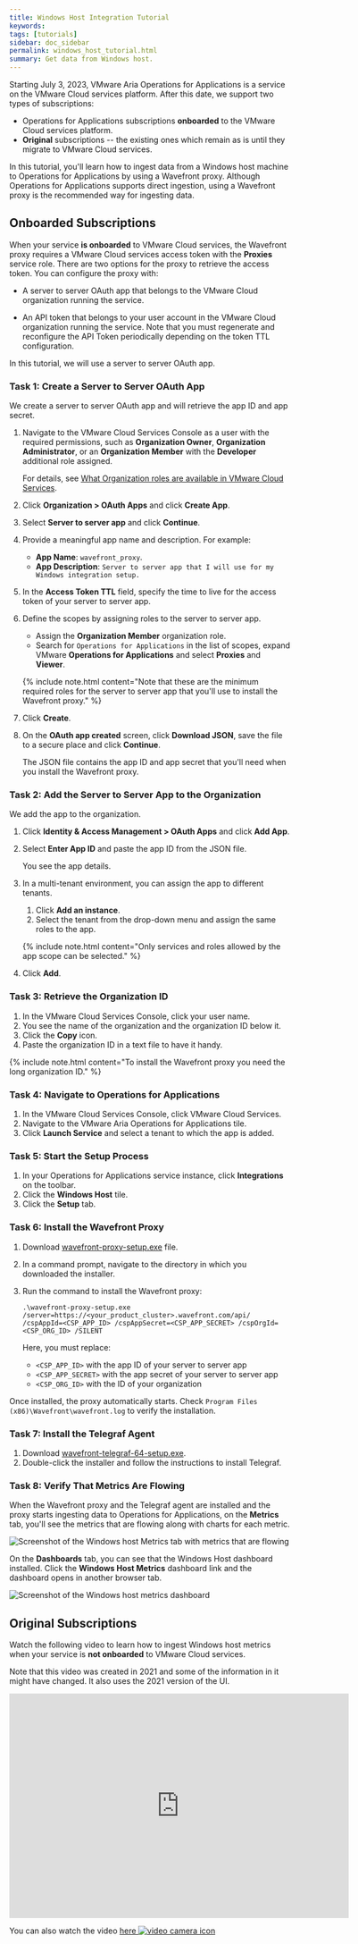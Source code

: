 ```yaml
---
title: Windows Host Integration Tutorial
keywords:
tags: [tutorials]
sidebar: doc_sidebar
permalink: windows_host_tutorial.html
summary: Get data from Windows host.
---
```


Starting July 3, 2023, VMware Aria Operations for Applications is a service on the VMware Cloud services platform. After this date, we support two types of subscriptions: 
* Operations for Applications subscriptions **onboarded** to the VMware Cloud services platform.
* **Original** subscriptions -- the existing ones which remain as is until they migrate to VMware Cloud services. 

In this tutorial, you'll learn how to ingest data from a Windows host machine to Operations for Applications by using a Wavefront proxy. Although Operations for Applications supports direct ingestion, using a Wavefront proxy is the recommended way for ingesting data.


## Onboarded Subscriptions

When your service **is onboarded** to VMware Cloud services, the Wavefront proxy requires a VMware Cloud services access token with the **Proxies** service role. There are two options for the proxy to retrieve the access token. You can configure the proxy with:

- A server to server OAuth app that belongs to the VMware Cloud organization running the service.

- An API token that belongs to your user account in the VMware Cloud organization running the service. Note that you must regenerate and reconfigure the API Token periodically depending on the token TTL configuration.

In this tutorial, we will use a server to server OAuth app.

### Task 1: Create a Server to Server OAuth App

We create a server to server OAuth app and will retrieve the app ID and app secret.

1. Navigate to the VMware Cloud Services Console as a user with the required permissions, such as **Organization Owner**, **Organization Administrator**, or an **Organization Member** with the **Developer** additional role assigned.

   For details, see [What Organization roles are available in VMware Cloud Services](https://docs.vmware.com/en/VMware-Cloud-services/services/Using-VMware-Cloud-Services/GUID-C11D3AAC-267C-4F16-A0E3-3EDF286EBE53.html).

2. Click **Organization > OAuth Apps** and click **Create App**.
3. Select **Server to server app** and click **Continue**.
4. Provide a meaningful app name and description.
   For example:
   * **App Name**: `wavefront_proxy`.
   * **App Description**: `Server to server app that I will use for my Windows integration setup.`
5. In the **Access Token TTL** field, specify the time to live for the access token of your server to server app. 
6. Define the scopes by assigning roles to the server to server app.
   * Assign the **Organization Member** organization role.
   * Search for `Operations for Applications` in the list of scopes, expand VMware **Operations for Applications** and select **Proxies** and **Viewer**.

    
   {% include note.html content="Note that these are the minimum required roles for the server to server app that you'll use to install the Wavefront proxy." %}

7. Click **Create**.
8. On the **OAuth app created** screen, click **Download JSON**, save the file to a secure place and click **Continue**.
   
   The JSON file contains the app ID and app secret that you'll need when you install the Wavefront proxy.

### Task 2: Add the Server to Server App to the Organization

We add the app to the organization.

1. Click **Identity & Access Management > OAuth Apps** and click **Add App**.
2. Select **Enter App ID** and paste the app ID from the JSON file.
   
   You see the app details.
3. In a multi-tenant environment, you can assign the app to different tenants.
    1. Click **Add an instance**.
    2. Select the tenant from the drop-down menu and assign the same roles to the app.

   {% include note.html content="Only services and roles allowed by the app scope can be selected." %}


4. Click **Add**.

### Task 3: Retrieve the Organization ID

1. In the VMware Cloud Services Console, click your user name.
2. You see the name of the organization and the organization ID below it.
3. Click the **Copy** icon.
4. Paste the organization ID in a text file to have it handy.

{% include note.html content="To install the Wavefront proxy you need the long organization ID." %}


### Task 4: Navigate to Operations for Applications

1. In the VMware Cloud Services Console, click VMware Cloud Services.
2. Navigate to the VMware Aria Operations for Applications tile.
3. Click **Launch Service** and select a tenant to which the app is added.

### Task 5: Start the Setup Process

1. In your Operations for Applications service instance, click **Integrations** on the toolbar.
2. Click the **Windows Host** tile.
3. Click the **Setup** tab.

### Task 6: Install the Wavefront Proxy

1. Download [wavefront-proxy-setup.exe](https://s3-us-west-2.amazonaws.com/wavefront-cdn/windows/wavefront-proxy-setup.exe) file.
2. In a command prompt, navigate to the directory in which you downloaded the installer.
3. Run the command to install the Wavefront proxy:

    ```
    .\wavefront-proxy-setup.exe /server=https://<your_product_cluster>.wavefront.com/api/ /cspAppId=<CSP_APP_ID> /cspAppSecret=<CSP_APP_SECRET> /cspOrgId=<CSP_ORG_ID> /SILENT

    ```
    Here, you must replace:
    
    * `<CSP_APP_ID>` with the app ID of your server to server app
    * `<CSP_APP_SECRET>` with the app secret of your server to server app
    * `<CSP_ORG_ID>` with the ID of your organization

Once installed, the proxy automatically starts. Check `Program Files (x86)\Wavefront\wavefront.log` to verify the installation.

### Task 7: Install the Telegraf Agent

1. Download [wavefront-telegraf-64-setup.exe](https://s3-us-west-2.amazonaws.com/wavefront-cdn/windows/wavefront-telegraf-64-setup.exe). 
2. Double-click the installer and follow the instructions to install Telegraf.

### Task 8: Verify That Metrics Are Flowing

When the Wavefront proxy and the Telegraf agent are installed and the proxy starts ingesting data to Operations for Applications, on the **Metrics** tab, you'll see the metrics that are flowing along with charts for each metric.

![Screenshot of the Windows host Metrics tab with metrics that are flowing](images/windows-host-metrics-tab.png)

On the **Dashboards** tab, you can see that the Windows Host dashboard installed. Click the **Windows Host Metrics** dashboard link and the dashboard opens in another browser tab.

![Screenshot of the Windows host metrics dashboard](images/windows-host-dashboard.png)

## Original Subscriptions

Watch the following video to learn how to ingest Windows host metrics when your service is **not onboarded** to VMware Cloud services. 

Note that this video was created in 2021 and some of the information in it might have changed. It also uses the 2021 version of the UI.
<p>
<iframe id="kmsembed-1_0bbze8os" width="608" height="402" src="https://vmwaretv.vmware.com/embed/secure/iframe/entryId/1_0bbze8os/uiConfId/49694343/pbc/252649793/st/0" class="kmsembed" allowfullscreen webkitallowfullscreen mozAllowFullScreen allow="autoplay *; fullscreen *; encrypted-media *" referrerPolicy="no-referrer-when-downgrade" frameborder="0" alt="Setting up a Windows integration"></iframe>
</p>
You can also watch the video <a href="https://vmwaretv.vmware.com/media/t/1_0bbze8os" target="_blank">here <img src="/images/video_camera.png" alt="video camera icon"/>

